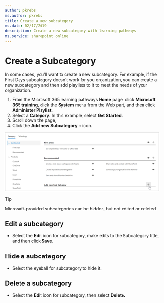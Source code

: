 ```yaml
---
author: pkrebs
ms.author: pkrebs
title: Create a new subcategory
ms.date: 02/17/2019
description: Create a new subcategory with learning pathways
ms.service: sharepoint online
---
```


# Create a Subcategory 
In some cases, you’ll want to create a new subcategory. For example, if the First Days subcategory doesn’t work for you organization, you can create a new subcategory and then add playlists to it to meet the needs of your organization. 

1. From the Microsoft 365 learning pathways **Home** page, click **Microsoft 365 training**, click the **System** menu from the Web part, and then click **Administer Playlist**. 
2. Select a **Category**. In this example, select **Get Started**.  
3. Scroll down the page, 
3. Click the **Add new Subcategory +** icon.  

![cg-newsubcategory.png](media/cg-newsubcategory.png)

> [!TIP]
> Microsoft-provided subcategories can be hidden, but not edited or deleted. 

## Edit a subcategory
- Select the **Edit** icon for subcategory, make edits to the Subcategory title, and then click **Save**.

## Hide a subcategory
- Select the eyeball for subcategory to hide it. 

## Delete a subcategory
- Select the **Edit** icon for subcategory, then select **Delete.** 
